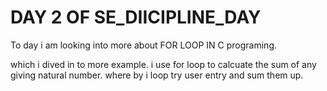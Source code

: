 # DAY 2 OF SE_DIICIPLINE_DAY

To day i am looking into more about FOR LOOP IN C programing.

which i dived in to more example.
i use for loop to calcuate the sum of any giving natural number.
where by i loop try user entry and sum them up.
